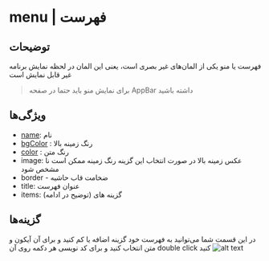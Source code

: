 # menu | فهرست

## توضیحات

فهرست یا منو یکی از المان‌های غیر بصری است، یعنی این المان در لحظه نمایش برنامه غیر قابل نمایش است

> برای نمایش منو باید حتما در صفحه AppBar داشته باشید

## ویژگی‌ها

- [name](/fa/properties/name.md): نام
- [bgColor](/fa/properties/color.md) : رنگ زمینه بالا
- [color](/fa/properties/color.md) : رنگ متن
- image: عکس زمینه بالا در صورت انتخاب این گزینه رنگ زمینه ممکن است نا مشخص شود
- border - ضخامت قاب حاشیه
- title: عنوان فهرست
- items: گزینه های (توضیح در ادامه)

## گزینه‌ها

در این قسمت شما می‌توانید به فهرست خود گزینه اضافه یا کم کنید و برای آن آیکون و متن انتخاب کنید و برای کد نویسی هر دکمه
روی آن double click کنید
![alt text](https://anubias.app/doc/assets/images/properties/items.png)

